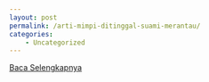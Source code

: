 ```yaml
---
layout: post
permalink: /arti-mimpi-ditinggal-suami-merantau/
categories:
    - Uncategorized
---
```


[Baca Selengkapnya](/06)